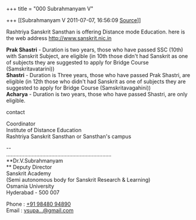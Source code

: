 +++
title = "000 Subrahmanyam V"

+++
[[Subrahmanyam V	2011-07-07, 16:56:09 [Source](https://groups.google.com/g/bvparishat/c/us-zSzt73pk)]]



Rashtriya Sanskrit Sansthan is offering Distance mode Education. here is the web address <http://www.sanskrit.nic.in>  
  
**Prak Shastri** - Duration is two years, those who have passed SSC (10th) with Sanskrit Subject, are eligible (in 10th those didn't had Sanskrit as one of subjects they are suggested to apply for Bridge Course (Samskritavatarini))  
**Shastri** - Duration is Three years, those who have passed Prak Shastri, are eligible (in 12th those who didn't had Sanskrit as one of subjects they are suggested to apply for Bridge Course (Samskritavagahini))  
**Acharya** - Duration is two years, those who have passed Shastri, are only eligible.  
  
  
contact  
  
Coordinator  
Institute of Distance Education  
Rashtriya Sanskrit Sansthan or Sansthan's campus  
  
--  
......................................................................  
**Dr.V.Subrahmanyam  
** Deputy Director  
  Sanskrit Academy  
 (Semi autonomous body for Sanskrit Research & Learning)  
 Osmania University  
  Hyderabad - 500 007  
  
Phone : [+91 98480 94890](tel:+91%2098480%2094890)  
Email : [vsupa...@gmail.com]()  

